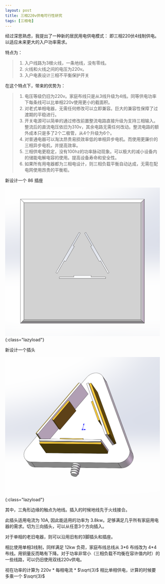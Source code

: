 ```yaml
---
layout: post
title: 三相220v供电可行性研究
tags: [三相电]
---
```


经过深思熟虑，我提出了一种新的居民用电供电模式： 即三相220伏4线制供电。以适应未来更大的入户功率需求。

特点为：

>   1. 入户线路为3根火线，一条地线，没有零线。
>   2. 火线和火线之间的电压为220v。
>   3. 入户电表设计三相不平衡保护开关

在这个特点下，带来的优势为：

>   1. 电压等级仍旧为220v。家庭布线只是从3线升级为4线。同等供电功率下每条线可以比单相220v使用更小的截面积。
>   2. 对老式单相电器，无需任何修改可以立即兼容。巨大的兼容性保障了过渡期的平稳进行。
>   3. 开关电源可以简单的通过修改前置整流电路直接升级为支持三相输入。整流后的直流电压依旧为310v，其余电路无需任何改动。整流电路的额外成本只是多了2个二极管，从4个升级为6个。
>   4. 对普通电器可以淘汰昂贵易损效率低的单相异步电机。而使用更廉价的三相异步电机，并提高效率。
>   5. 三相供电更稳定，没有100hz的功率脉动现象。可以极大的减小设备内的储能电解电容的使用。提高设备寿命和安全性。
>   6. 如果所有用电器都为三相电设计，则三相负载平衡自动达成，无需在配电网使用昂贵的平衡柜。

新设计一个 86 插座

![插座](/images/插座.png){:class="lazyload"}

新设计一个插头

![插头](/images/插头.png){:class="lazyload"}

其中，三角形边缘的触点为地线。插入的时候地线先于火线接合。

此插头适用电流为 10A, 因此能适用的功率为 3.8kw。足够满足几乎所有家庭用电器的需求。切为三向插头，可以从任意3个方向插入。

对于单相的老旧电器，则可以沿用旧有的3脚插头和插座。

相比使用单相3线制，同样满足 12kw 负荷，家庭布线总线从 3\*6 布线改为 4\*4布线。用铜量反而略有下降。对于功率非常小（三相负载不均衡在容许值内时）的一些线路，可以仍旧使用双线220v供电。

视在功率的计算为 220v * 每相电流 * $\sqrt{3}$
相比单相供电，计算的时候要多乘一个 $\sqrt{3}$ 

